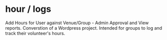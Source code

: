 # hour / logs
Add Hours for User against Venue/Group - Admin Approval and View reports.
Converstion of a Wordpress project. Intended for groups to log and track their volunteer's hours.

